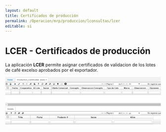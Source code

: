 ```yaml
---
layout: default
title: Certificados de producción
permalink: /Operacion/mrp/produccion/lconsultas/lcer
editable: si
---
```


# LCER - Certificados de producción

La aplicación **LCER** permite asignar certificados de validacion de los lotes de café excelso aprobados por el exportador.  

![](lcer.png)

